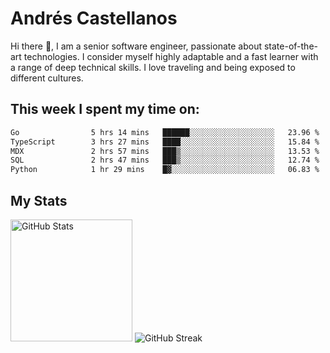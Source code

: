 # Andrés Castellanos

Hi there 👋, I am a senior software engineer, passionate about state-of-the-art technologies. I consider myself highly adaptable and a fast learner with a range of deep technical skills. I love traveling and being exposed to different cultures.

## This week I spent my time on:

<!--START_SECTION:waka-->

```txt
Go                5 hrs 14 mins   ██████░░░░░░░░░░░░░░░░░░░   23.96 %
TypeScript        3 hrs 27 mins   ████░░░░░░░░░░░░░░░░░░░░░   15.84 %
MDX               2 hrs 57 mins   ███▒░░░░░░░░░░░░░░░░░░░░░   13.53 %
SQL               2 hrs 47 mins   ███▒░░░░░░░░░░░░░░░░░░░░░   12.74 %
Python            1 hr 29 mins    █▓░░░░░░░░░░░░░░░░░░░░░░░   06.83 %
```

<!--END_SECTION:waka-->

## My Stats

<img height="195" src="https://github-readme-stats.vercel.app/api?username=andrescv&show_icons=true&theme=onedark&hide_border=true&card_width=495" alt="GitHub Stats" />

<img src="https://streak-stats.demolab.com?user=andrescv&theme=one-dark-pro&hide_border=true" alt="GitHub Streak" />
